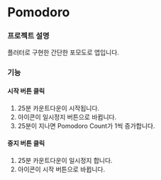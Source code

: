 # Pomodoro
### 프로젝트 설명
플러터로 구현한 간단한 포모도로 앱입니다.

### 기능
#### 시작 버튼 클릭
1. 25분 카운트다운이 시작됩니다.
2. 아이콘이 일시정지 버튼으로 바뀝니다.
3. 25분이 지나면 Pomodoro Count가 1씩 증가합니다.

#### 중지 버튼 클릭
1. 25분 카운트다운이 일시정지 합니다.
2. 아이콘이 시작 버튼으로 바뀝니다.
